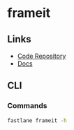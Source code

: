 # frameit

## Links

- [Code Repository](https://github.com/fastlane/fastlane/tree/master/frameit)
- [Docs](https://docs.fastlane.tools/actions/frameit/)

## CLI

### Commands

```sh
fastlane frameit -h
```

<!-- ### Initialize

```sh
#
fastlane frameit init
``` -->

<!-- ### Usage

```sh
#
fastlane deliver
``` -->
